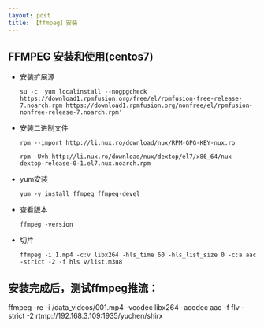 ```yaml
---
layout: post
title: 【ffmpeg】安裝
---
```


## FFMPEG 安装和使用\(centos7\)

* 安装扩展源

  ```shell
  su -c 'yum localinstall --nogpgcheck https://download1.rpmfusion.org/free/el/rpmfusion-free-release-7.noarch.rpm https://download1.rpmfusion.org/nonfree/el/rpmfusion-nonfree-release-7.noarch.rpm'
  ```

* 安装二进制文件

  ```shell
  rpm --import http://li.nux.ro/download/nux/RPM-GPG-KEY-nux.ro
  ```

  ```shell
  rpm -Uvh http://li.nux.ro/download/nux/dextop/el7/x86_64/nux-dextop-release-0-1.el7.nux.noarch.rpm
  ```

* yum安装

  ```shell
  yum -y install ffmpeg ffmpeg-devel
  ```

* 查看版本

  ```shell
  ffmpeg -version
  ```

* 切片

  ```shell
  ffmpeg -i 1.mp4 -c:v libx264 -hls_time 60 -hls_list_size 0 -c:a aac -strict -2 -f hls v/list.m3u8
  ```
## 安装完成后，测试ffmpeg推流：
ffmpeg -re -i /data_videos/001.mp4 -vcodec libx264 -acodec aac -f flv -strict -2 rtmp://192.168.3.109:1935/yuchen/shirx

